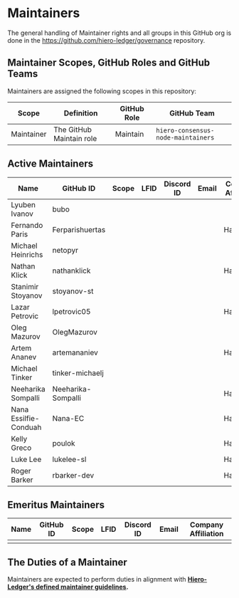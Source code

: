 # Maintainers

The general handling of Maintainer rights and all groups in this GitHub org is done in the https://github.com/hiero-ledger/governance repository.

## Maintainer Scopes, GitHub Roles and GitHub Teams

Maintainers are assigned the following scopes in this repository:

|   Scope    |        Definition        | GitHub Role |            GitHub Team             |
|------------|--------------------------|-------------|------------------------------------|
| Maintainer | The GitHub Maintain role | Maintain    | `hiero-consensus-node-maintainers` |

## Active Maintainers

<!-- Please keep this sorted alphabetically by github -->

|         Name          |     GitHub ID      | Scope | LFID | Discord ID | Email | Company Affiliation |
|-----------------------|--------------------|-------|------|------------|-------|---------------------|
| Lyuben Ivanov         | bubo               |       |      |            |       |                     |
| Fernando Paris        | Ferparishuertas    |       |      |            |       | Hashgraph           |
| Michael Heinrichs     | netopyr            |       |      |            |       |                     |
| Nathan Klick          | nathanklick        |       |      |            |       | Hashgraph           |
| Stanimir Stoyanov     | stoyanov-st        |       |      |            |       |                     |
| Lazar Petrovic        | lpetrovic05        |       |      |            |       | Hashgraph           |
| Oleg Mazurov          | OlegMazurov        |       |      |            |       |                     |
| Artem Ananev          | artemananiev       |       |      |            |       | Hashgraph           |
| Michael Tinker        | tinker-michaelj    |       |      |            |       |                     |
| Neeharika Sompalli    | Neeharika-Sompalli |       |      |            |       | Hashgraph           |
| Nana Essilfie-Conduah | Nana-EC            |       |      |            |       | Hashgraph           |
| Kelly Greco           | poulok             |       |      |            |       | Hashgraph           |
| Luke Lee              | lukelee-sl         |       |      |            |       | Hashgraph           |
| Roger Barker          | rbarker-dev        |       |      |            |       | Hashgraph           |

## Emeritus Maintainers

| Name | GitHub ID | Scope | LFID | Discord ID | Email | Company Affiliation |
|------|-----------|-------|------|------------|-------|---------------------|
|      |           |       |      |            |       |                     |

## The Duties of a Maintainer

Maintainers are expected to perform duties in alignment with **[Hiero-Ledger's defined maintainer guidelines](https://github.com/hiero-ledger/governance/blob/main/roles-and-groups.md#maintainers).**
